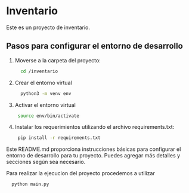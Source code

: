 # Inventario

Este es un proyecto de inventario.

## Pasos para configurar el entorno de desarrollo

1. Moverse a la carpeta del proyecto:

   ```sh
     cd /inventario
   ```

2. Crear el entorno virtual

   ```sh
     python3 -m venv env
   ```

3. Activar el entorno virtual
   
   ```sh
    source env/bin/activate
   ```
4. Instalar los requerimientos utilizando el archivo requirements.txt:
 
   ```sh
    pip install -r requirements.txt
   ```


Este README.md proporciona instrucciones básicas para configurar el entorno de desarrollo para tu proyecto. Puedes agregar más detalles y secciones según sea necesario.

Para realizar la ejecucion del proyecto procedemos a utilizar 

 ```sh
   python main.py
 ```  
